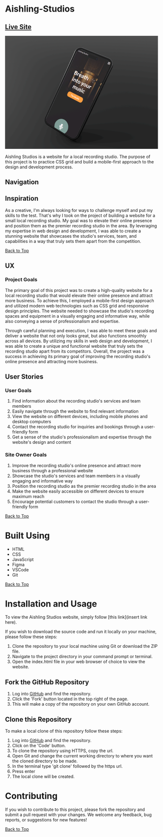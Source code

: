 # Aishling-Studios

## [Live Site](https://brian-fullstack.github.io/Aishling-Studios/)

![Mockup Image](assets/images/mockup-shot.png)

Aishling Studios is a website for a local recording studio. The purpose of this project is to practice CSS grid and build a mobile-first approach to the design and development process.

## Navigation
## Inspiration
As a creative, I'm always looking for ways to challenge myself and put my skills to the test. That's why I took on the project of building a website for a small local recording studio. My goal was to elevate their online presence and position them as the premier recording studio in the area. By leveraging my expertise in web design and development, I was able to create a stunning website that showcases the studio's services, team, and capabilities in a way that truly sets them apart from the competition.

[Back to Top](#navigation)
## UX
### Project Goals
The primary goal of this project was to create a high-quality website for a local recording studio that would elevate their online presence and attract more business. To achieve this, I employed a mobile-first design approach and utilized modern web technologies such as CSS grid and responsive design principles. The website needed to showcase the studio's recording spaces and equipment in a visually engaging and informative way, while also conveying a sense of professionalism and expertise.

Through careful planning and execution, I was able to meet these goals and deliver a website that not only looks great, but also functions smoothly across all devices. By utilizing my skills in web design and development, I was able to create a unique and functional website that truly sets the recording studio apart from its competitors. Overall, the project was a success in achieving its primary goal of improving the recording studio's online presence and attracting more business.

## User Stories
### User Goals
1. Find information about the recording studio's services and team members
2. Easily navigate through the website to find relevant information
3. View the website on different devices, including mobile phones and desktop computers
4. Contact the recording studio for inquiries and bookings through a user-friendly form
5. Get a sense of the studio's professionalism and expertise through the website's design and content

### Site Owner Goals
1. Improve the recording studio's online presence and attract more business through a professional website
2. Showcase the studio's services and team members in a visually engaging and informative way
3. Position the recording studio as the premier recording studio in the area
4. Make the website easily accessible on different devices to ensure maximum reach
5. Encourage potential customers to contact the studio through a user-friendly form

[Back to Top](#navigation)

# Built Using

- HTML 
- CSS
- JavaScript
- Figma
- VSCode
- Git


[Back to Top](#navigation)

# Installation and Usage

To view the Aishling Studios website, simply follow [this link](insert link here).

If you wish to download the source code and run it locally on your machine, please follow these steps:

1. Clone the repository to your local machine using Git or download the ZIP file.
2. Navigate to the project directory in your command prompt or terminal.
3. Open the index.html file in your web browser of choice to view the website.

## Fork the GitHub Repository

1. Log into [GitHub](https://github.com/) and find the repository.
2. Click the 'Fork' button located in the top right of the page.
3. This will make a copy of the repository on your own GitHub account.

## Clone this Repository

To make a local clone of this repository follow these steps:
1. Log into [GitHub](https://github.com/) and find the repository.
2. Click on the 'Code' button.
3. To clone the repository using HTTPS, copy the url.
4. Open Git and change the current working directory to where you want the cloned directory to be made.
5. In the terminal type 'git clone' followed by the https url.
6. Press enter
7. The local clone will be created.

# Contributing

If you wish to contribute to this project, please fork the repository and submit a pull request with your changes. We welcome any feedback, bug reports, or suggestions for new features!

[Back to Top](#navigation)
